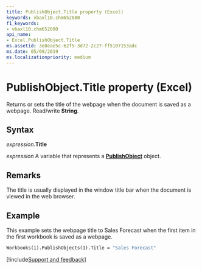 ```yaml
---
title: PublishObject.Title property (Excel)
keywords: vbaxl10.chm652080
f1_keywords:
- vbaxl10.chm652080
api_name:
- Excel.PublishObject.Title
ms.assetid: 3e8eae5c-62f5-3d72-2c27-ff5107153adc
ms.date: 05/09/2019
ms.localizationpriority: medium
---
```



# PublishObject.Title property (Excel)

Returns or sets the title of the webpage when the document is saved as a webpage. Read/write **String**.


## Syntax

_expression_.**Title**

_expression_ A variable that represents a **[PublishObject](Excel.PublishObject.md)** object.


## Remarks

The title is usually displayed in the window title bar when the document is viewed in the web browser.


## Example

This example sets the webpage title to Sales Forecast when the first item in the first workbook is saved as a webpage.

```vb
Workbooks(1).PublishObjects(1).Title = "Sales Forecast"
```




[!include[Support and feedback](~/includes/feedback-boilerplate.md)]